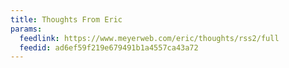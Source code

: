```yaml
---
title: Thoughts From Eric
params:
  feedlink: https://www.meyerweb.com/eric/thoughts/rss2/full
  feedid: ad6ef59f219e679491b1a4557ca43a72
---
```

